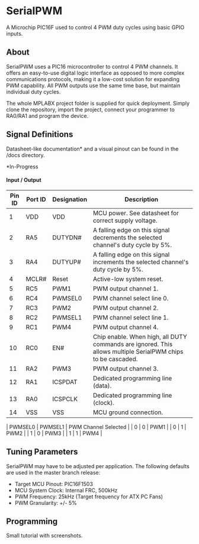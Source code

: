 # SerialPWM #
A Microchip PIC16F used to control 4 PWM duty cycles using basic GPIO inputs.

## About ##
SerialPWM uses a PIC16 microcontroller to control 4 PWM channels. It
offers an easy-to-use digital logic interface as opposed to more complex
communications protocols, making it a low-cost solution for expanding PWM
capability. All PWM outputs use the same time base, but maintain individual
duty cycles.

The whole MPLABX project folder is supplied for quick deployment. Simply
clone the repository, import the project, connect your programmer to RA0/RA1 
and program the device.

## Signal Definitions ##
Datasheet-like documentation* and a visual pinout can be found in the /docs directory.

*In-Progress

#### Input / Output ####

| Pin ID | Port ID | Designation | Description |
| ----- | ------- | ----------- | ---------- |
| 1 | VDD | VDD | MCU power. See datasheet for correct supply voltage. |
| 2 | RA5 | DUTYDN# | A falling edge on this signal decrements the selected channel's duty cycle by 5%. |
| 3 | RA4 | DUTYUP# | A falling edge on this signal increments the selected channel's duty cycle by 5%. |
| 4 | MCLR# | Reset | Active-low system reset. |
| 5 | RC5 | PWM1 | PWM output channel 1. |
| 6 | RC4 | PWMSEL0 | PWM channel select line 0. |
| 7 | RC3 | PWM2 | PWM output channel 2. |
| 8 | RC2 | PWMSEL1 | PWM channel select line 1. |
| 9 | RC1 | PWM4 | PWM output channel 4. |
| 10 | RC0 | EN# | Chip enable. When high, all DUTY commands are ignored. This allows multiple SerialPWM chips to be cascaded. |
| 11 | RA2 | PWM3 | PWM output channel 3. |
| 12 | RA1 | ICSPDAT | Dedicated programming line (data). |
| 13 | RA0 | ICSPCLK | Dedicated programming line (clock). |
| 14 | VSS | VSS | MCU ground connection. |

| PWMSEL0 | PWMSEL1 | PWM Channel Selected |
| 0 | 0 | PWM1 |
| 0 | 1 | PWM2 |
| 1 | 0 | PWM3 |
| 1 | 1 | PWM4 |

## Tuning Parameters ##
SerialPWM may have to be adjusted per application. The following defaults
are used in the master branch release:

* Target MCU Pinout: PIC16F1503
* MCU System Clock: Internal FRC, 500kHz
* PWM Frequency: 25kHz (Target frequency for ATX PC Fans)
* PWM Granularity: +/- 5%

## Programming ##
Small tutorial with screenshots.

